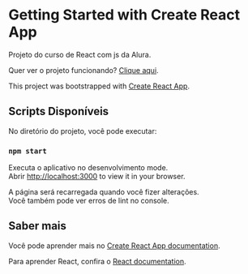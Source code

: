 # Getting Started with Create React App

Projeto do curso de React com js da Alura.

Quer ver o projeto funcionando? [Clique aqui](organo-react-by-alura.vercel.app).

This project was bootstrapped with [Create React App](https://github.com/facebook/create-react-app).

## Scripts Disponíveis

No diretório do projeto, você pode executar:

### `npm start`

Executa o aplicativo no desenvolvimento mode.\
Abrir [http://localhost:3000](http://localhost:3000) to view it in your browser.

A página será recarregada quando você fizer alterações.\
Você também pode ver erros de lint no console.

## Saber mais

Você pode aprender mais no [Create React App documentation](https://facebook.github.io/create-react-app/docs/getting-started).

Para aprender React, confira o [React documentation](https://reactjs.org/).
